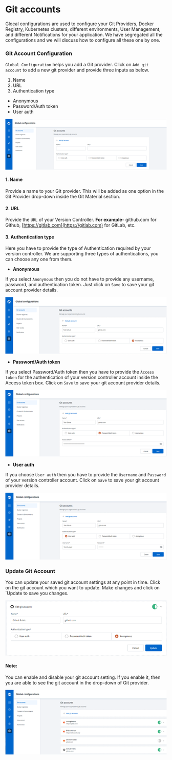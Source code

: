 # Git accounts

Glocal configurations are used to configure your Git Providers, Docker Registry, Kubernetes clusters, different environments, User Management, and different Notifications for your application. We have segregated all the configurations and we will discuss how to configure all these one by one.

### Git Account Configuration

`Global Configuration` helps you add a Git provider. Click on `Add git account` to add a new git provider and provide three inputs as below.

1. Name
2. URL
3. Authentication type

* Anonymous
* Password/Auth token
* User auth

![](./images/git-accounts/gc-add-gitaccount.png)

#### 1. Name

Provide a name to your Git provider. This will be added as one option in the Git Provider drop-down inside the Git Material section.

#### 2. URL

Provide the `URL` of your Version Controller. **For example**- github.com for Github, [https://gitlab.com](https://gitlab.com) for GitLab, etc.

#### 3. Authentication type

Here you have to provide the type of Authentication required by your version controller. We are supporting three types of authentications, you can choose any one from them.

* **Anonymous**

If you select `Anonymous` then you do not have to provide any username, password, and authentication token. Just click on `Save` to save your git account provider details.

![](./images/git-accounts/gc-git-account-configure.png)



* **Password/Auth token**

If you select Password/Auth token then you have to provide the `Access token` for the authentication of your version controller account inside the Access token box. Click on `Save` to save your git account provider details.

![](./images/git-accounts/gc-git-account-configure-password.png)



* **User auth**

If you choose `User auth` then you have to provide the `Username` and `Password` of your version controller account. Click on `Save` to save your git account provider details.

![](./images/git-accounts/gc-git-account-configure-user-auth.png)

### Update Git Account

You can update your saved git account settings at any point in time. Click on the git account which you want to update. Make changes and click on \`Update to save you changes.

![](./images/git-accounts/gc-edit-git-account.png)

#### Note:

You can enable and disable your git account setting. If you enable it, then you are able to see the git account in the drop-down of Git provider.

![](./images/git-accounts/gc-added-git-accounts.png)
